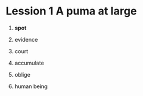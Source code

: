 # Lession 1 A puma at large

1. **spot**



1. evidence

1. court

1. accumulate

1. oblige

1. human being
  


